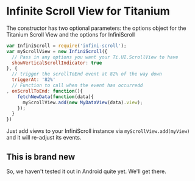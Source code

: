 # Infinite Scroll View for Titanium

The constructor has two optional parameters: the options object for the Titanium Scroll View and the options for InfiniScroll

```javascript
var InfiniScroll = require('infini-scroll');
var myScrollView = new InfiniScroll({
  // Pass in any options you want your Ti.UI.ScrollView to have
  showVerticalScrollIndicator: true
}, {
  // trigger the scrollToEnd event at 82% of the way down
  triggerAt: '82%'
  // Function to call when the event has occurredd
, onScrollToEnd: function(){
    fetchNewData(function(data){
      myScrollView.add(new MyDataView(data).view);
    });
  }
})
```

Just add views to your InfiniScroll instance via ```myScrollView.add(myView)``` and it will re-adjust its events.

## This is brand new

So, we haven't tested it out in Android quite yet. We'll get there.